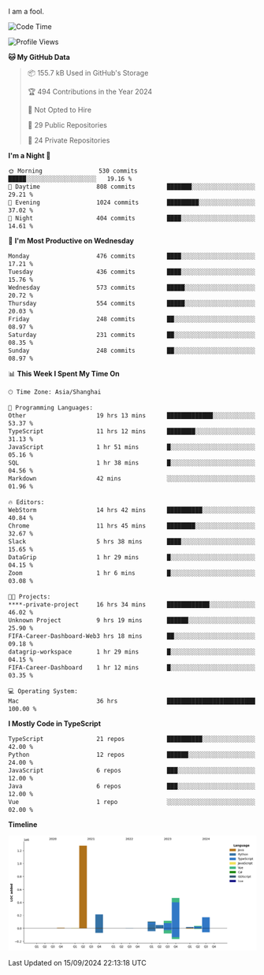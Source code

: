 I am a fool.

<!--START_SECTION:waka-->
![Code Time](http://img.shields.io/badge/Code%20Time-1%2C831%20hrs%201%20min-blue)

![Profile Views](http://img.shields.io/badge/Profile%20Views-1-blue)

**🐱 My GitHub Data** 

> 📦 155.7 kB Used in GitHub's Storage 
 > 
> 🏆 494 Contributions in the Year 2024
 > 
> 🚫 Not Opted to Hire
 > 
> 📜 29 Public Repositories 
 > 
> 🔑 24 Private Repositories 
 > 
**I'm a Night 🦉** 

```text
🌞 Morning                530 commits         █████░░░░░░░░░░░░░░░░░░░░   19.16 % 
🌆 Daytime                808 commits         ███████░░░░░░░░░░░░░░░░░░   29.21 % 
🌃 Evening                1024 commits        █████████░░░░░░░░░░░░░░░░   37.02 % 
🌙 Night                  404 commits         ████░░░░░░░░░░░░░░░░░░░░░   14.61 % 
```
📅 **I'm Most Productive on Wednesday** 

```text
Monday                   476 commits         ████░░░░░░░░░░░░░░░░░░░░░   17.21 % 
Tuesday                  436 commits         ████░░░░░░░░░░░░░░░░░░░░░   15.76 % 
Wednesday                573 commits         █████░░░░░░░░░░░░░░░░░░░░   20.72 % 
Thursday                 554 commits         █████░░░░░░░░░░░░░░░░░░░░   20.03 % 
Friday                   248 commits         ██░░░░░░░░░░░░░░░░░░░░░░░   08.97 % 
Saturday                 231 commits         ██░░░░░░░░░░░░░░░░░░░░░░░   08.35 % 
Sunday                   248 commits         ██░░░░░░░░░░░░░░░░░░░░░░░   08.97 % 
```


📊 **This Week I Spent My Time On** 

```text
🕑︎ Time Zone: Asia/Shanghai

💬 Programming Languages: 
Other                    19 hrs 13 mins      █████████████░░░░░░░░░░░░   53.37 % 
TypeScript               11 hrs 12 mins      ████████░░░░░░░░░░░░░░░░░   31.13 % 
JavaScript               1 hr 51 mins        █░░░░░░░░░░░░░░░░░░░░░░░░   05.16 % 
SQL                      1 hr 38 mins        █░░░░░░░░░░░░░░░░░░░░░░░░   04.56 % 
Markdown                 42 mins             ░░░░░░░░░░░░░░░░░░░░░░░░░   01.96 % 

🔥 Editors: 
WebStorm                 14 hrs 42 mins      ██████████░░░░░░░░░░░░░░░   40.84 % 
Chrome                   11 hrs 45 mins      ████████░░░░░░░░░░░░░░░░░   32.67 % 
Slack                    5 hrs 38 mins       ████░░░░░░░░░░░░░░░░░░░░░   15.65 % 
DataGrip                 1 hr 29 mins        █░░░░░░░░░░░░░░░░░░░░░░░░   04.15 % 
Zoom                     1 hr 6 mins         █░░░░░░░░░░░░░░░░░░░░░░░░   03.08 % 

🐱‍💻 Projects: 
****-private-project     16 hrs 34 mins      ████████████░░░░░░░░░░░░░   46.02 % 
Unknown Project          9 hrs 19 mins       ██████░░░░░░░░░░░░░░░░░░░   25.90 % 
FIFA-Career-Dashboard-Web3 hrs 18 mins       ██░░░░░░░░░░░░░░░░░░░░░░░   09.18 % 
datagrip-workspace       1 hr 29 mins        █░░░░░░░░░░░░░░░░░░░░░░░░   04.15 % 
FIFA-Career-Dashboard    1 hr 12 mins        █░░░░░░░░░░░░░░░░░░░░░░░░   03.35 % 

💻 Operating System: 
Mac                      36 hrs              █████████████████████████   100.00 % 
```

**I Mostly Code in TypeScript** 

```text
TypeScript               21 repos            ██████████░░░░░░░░░░░░░░░   42.00 % 
Python                   12 repos            ██████░░░░░░░░░░░░░░░░░░░   24.00 % 
JavaScript               6 repos             ███░░░░░░░░░░░░░░░░░░░░░░   12.00 % 
Java                     6 repos             ███░░░░░░░░░░░░░░░░░░░░░░   12.00 % 
Vue                      1 repo              ░░░░░░░░░░░░░░░░░░░░░░░░░   02.00 % 
```



**Timeline**

![Lines of Code chart](https://raw.githubusercontent.com/VeejaLiu/VeejaLiu/master/assets/bar_graph.png)


 Last Updated on 15/09/2024 22:13:18 UTC
<!--END_SECTION:waka-->
